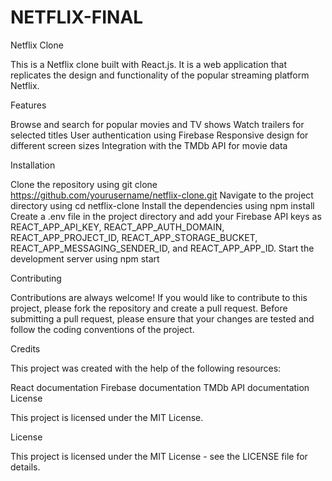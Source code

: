 # NETFLIX-FINAL

Netflix Clone

This is a Netflix clone built with React.js. It is a web application that replicates the design and functionality of the popular streaming platform Netflix.

Features

Browse and search for popular movies and TV shows
Watch trailers for selected titles
User authentication using Firebase
Responsive design for different screen sizes
Integration with the TMDb API for movie data

Installation

Clone the repository using git clone https://github.com/yourusername/netflix-clone.git
Navigate to the project directory using cd netflix-clone
Install the dependencies using npm install
Create a .env file in the project directory and add your Firebase API keys as REACT_APP_API_KEY, REACT_APP_AUTH_DOMAIN, REACT_APP_PROJECT_ID, REACT_APP_STORAGE_BUCKET, REACT_APP_MESSAGING_SENDER_ID, and REACT_APP_APP_ID.
Start the development server using npm start




Contributing

Contributions are always welcome! If you would like to contribute to this project, please fork the repository and create a pull request. Before submitting a pull request, please ensure that your changes are tested and follow the coding conventions of the project.



Credits

This project was created with the help of the following resources:

React documentation
Firebase documentation
TMDb API documentation
License

This project is licensed under the MIT License.

License

This project is licensed under the MIT License - see the LICENSE file for details.

